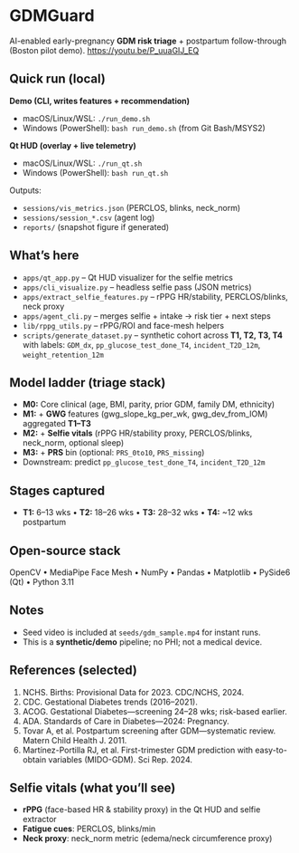 # GDMGuard
AI-enabled early-pregnancy **GDM risk triage** + postpartum follow-through (Boston pilot demo).
https://youtu.be/P_uuaGIJ_EQ

## Quick run (local)
**Demo (CLI, writes features + recommendation)**
- macOS/Linux/WSL: `./run_demo.sh`
- Windows (PowerShell): `bash run_demo.sh` (from Git Bash/MSYS2)

**Qt HUD (overlay + live telemetry)**
- macOS/Linux/WSL: `./run_qt.sh`
- Windows (PowerShell): `bash run_qt.sh`

Outputs:
- `sessions/vis_metrics.json` (PERCLOS, blinks, neck_norm)
- `sessions/session_*.csv` (agent log)
- `reports/` (snapshot figure if generated)

## What’s here
- `apps/qt_app.py` – Qt HUD visualizer for the selfie metrics
- `apps/cli_visualize.py` – headless selfie pass (JSON metrics)
- `apps/extract_selfie_features.py` – rPPG HR/stability, PERCLOS/blinks, neck proxy
- `apps/agent_cli.py` – merges selfie + intake → risk tier + next steps
- `lib/rppg_utils.py` – rPPG/ROI and face-mesh helpers
- `scripts/generate_dataset.py` – synthetic cohort across **T1, T2, T3, T4** with labels:
  `GDM_dx`, `pp_glucose_test_done_T4`, `incident_T2D_12m`, `weight_retention_12m`

## Model ladder (triage stack)
- **M0:** Core clinical (age, BMI, parity, prior GDM, family DM, ethnicity)
- **M1:** + **GWG** features (gwg_slope_kg_per_wk, gwg_dev_from_IOM) aggregated **T1–T3**
- **M2:** + **Selfie vitals** (rPPG HR/stability proxy, PERCLOS/blinks, neck_norm, optional sleep)
- **M3:** + **PRS** bin (optional: `PRS_0to10`, `PRS_missing`)
- Downstream: predict `pp_glucose_test_done_T4`, `incident_T2D_12m`

## Stages captured
- **T1:** 6–13 wks • **T2:** 18–26 wks • **T3:** 28–32 wks • **T4:** ~12 wks postpartum

## Open-source stack
OpenCV • MediaPipe Face Mesh • NumPy • Pandas • Matplotlib • PySide6 (Qt) • Python 3.11

## Notes
- Seed video is included at `seeds/gdm_sample.mp4` for instant runs.
- This is a **synthetic/demo** pipeline; no PHI; not a medical device.

## References (selected)
1. NCHS. Births: Provisional Data for 2023. CDC/NCHS, 2024.
2. CDC. Gestational Diabetes trends (2016–2021).
3. ACOG. Gestational Diabetes—screening 24–28 wks; risk-based earlier.
4. ADA. Standards of Care in Diabetes—2024: Pregnancy.
5. Tovar A, et al. Postpartum screening after GDM—systematic review. Matern Child Health J. 2011.
6. Martínez-Portilla RJ, et al. First-trimester GDM prediction with easy-to-obtain variables (MIDO-GDM). Sci Rep. 2024.

## Selfie vitals (what you’ll see)
- **rPPG** (face-based HR & stability proxy) in the Qt HUD and selfie extractor
- **Fatigue cues**: PERCLOS, blinks/min
- **Neck proxy**: neck_norm metric (edema/neck circumference proxy)

